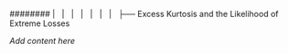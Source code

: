 ######## |   |   |   |   |   |   |   ├── Excess Kurtosis and the Likelihood of Extreme Losses

*Add content here*